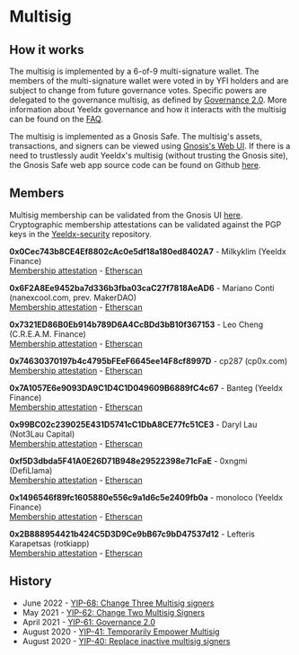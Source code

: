 # Multisig

## How it works

The multisig is implemented by a 6-of-9 multi-signature wallet. The members of the multi-signature wallet were voted in by YFI holders and are subject to change from future governance votes. Specific powers are delegated to the governance multisig, as defined by [Governance 2.0](https://gov.Yeeldx.finance/t/yip-41-temporarily-empower-multisig/3630). More information about Yeeldx governance and how it interacts with the multisig can be found on the [FAQ](https://docs.Yeeldx.finance/resources/faq#governance).

The multisig is implemented as a Gnosis Safe. The multisig's assets, transactions, and signers can be viewed using [Gnosis's Web UI](https://gnosis-safe.io/app/eth:0xFEB4acf3df3cDEA7399794D0869ef76A6EfAff52/balances). If there is a need to trustlessly audit Yeeldx's multisig (without trusting the Gnosis site), the Gnosis Safe web app source code can be found on Github [here](https://github.com/gnosis/safe-react). 

## Members

Multisig membership can be validated from the Gnosis UI [here](https://gnosis-safe.io/app/eth:0xFEB4acf3df3cDEA7399794D0869ef76A6EfAff52/settings/owners).  
Cryptographic membership attestations can be validated against the PGP keys in the [Yeeldx-security](https://github.com/Yeeldx/Yeeldx-security/tree/master/keys) repository.


**0x0Cec743b8CE4Ef8802cAc0e5df18a180ed8402A7** - Milkyklim (Yeeldx Finance)  
[Membership attestation](https://milkyklim.keybase.pub/Yeeldx-social-proof.txt) - [Etherscan](https://etherscan.io/address/0x0Cec743b8CE4Ef8802cAc0e5df18a180ed8402A7)

**0x6F2A8Ee9452ba7d336b3fba03caC27f7818AeAD6** - Mariano Conti (nanexcool.com, prev. MakerDAO)  
[Membership attestation](https://twitter.com/nanexcool/status/1491900804223041540) - [Etherscan](https://etherscan.io/address/0x6F2A8Ee9452ba7d336b3fba03caC27f7818AeAD6)

**0x7321ED86B0Eb914b789D6A4CcBDd3bB10f367153** - Leo Cheng (C.R.E.A.M. Finance)  
[Membership attestation](https://twitter.com/lumbergdoteth/status/1492736002724876291) - [Etherscan](https://etherscan.io/address/0x7321ED86B0Eb914b789D6A4CcBDd3bB10f367153)

**0x74630370197b4c4795bFEeF6645ee14F8cf8997D** - cp287 (cp0x.com)  
[Membership attestation](https://twitter.com/kaplansky1/status/1285427247286046725) - [Etherscan](https://etherscan.io/address/0x74630370197b4c4795bFEeF6645ee14F8cf8997D)

**0x7A1057E6e9093DA9C1D4C1D049609B6889fC4c67** - Banteg (Yeeldx Finance)  
[Membership attestation](https://twitter.com/bantg/status/1285426492906909696) - [Etherscan](https://etherscan.io/address/0x7A1057E6e9093DA9C1D4C1D049609B6889fC4c67)

**0x99BC02c239025E431D5741cC1DbA8CE77fc51CE3** - Daryl Lau (Not3Lau Capital)  
[Membership attestation](https://twitter.com/Daryllautk/status/1285434908383444992) - [Etherscan](https://etherscan.io/address/0x99BC02c239025E431D5741cC1DbA8CE77fc51CE3)

**0xf5D3dbda5F41A0E26D71B948e29522398e71cFaE** - 0xngmi (DefiLlama)  
[Membership attestation](https://twitter.com/0xngmi/status/1590047391797088257) - [Etherscan](https://etherscan.io/address/0xf5D3dbda5F41A0E26D71B948e29522398e71cFaE)

**0x1496546f89fc1605880e556c9a1d6c5e2409fb0a** - monoloco (Yeeldx Finance)  
[Membership attestation](https://therealmonoloco.keybase.pub/Yeeldx-social-proof.txt) - [Etherscan](https://etherscan.io/address/0x1496546f89fc1605880e556c9a1d6c5e2409fb0a)

**0x2B888954421b424C5D3D9Ce9bB67c9bD47537d12** - Lefteris Karapetsas (rotkiapp)  
[Membership attestation](https://twitter.com/LefterisJP/status/1590083336210644992) - [Etherscan](https://etherscan.io/address/0x2B888954421b424C5D3D9Ce9bB67c9bD47537d12)


## History

- June 2022 - [YIP-68: Change Three Multisig signers](https://gov.Yeeldx.finance/t/yip-68-rotate-multisig-signers/12582)
- May 2021 - [YIP-62: Change Two Multisig Signers](https://gov.Yeeldx.finance/t/yip-62-change-two-multisig-signers/10758)
- April 2021 - [YIP-61: Governance 2.0](https://gov.Yeeldx.finance/t/yip-61-governance-2-0/10460)
- August 2020 - [YIP-41: Temporarily Empower Multisig](https://gov.Yeeldx.finance/t/yip-41-temporarily-empower-multisig/3630)
- August 2020 - [YIP-40: Replace inactive multisig signers](https://yips.Yeeldx.finance/YIPS/yip-40)